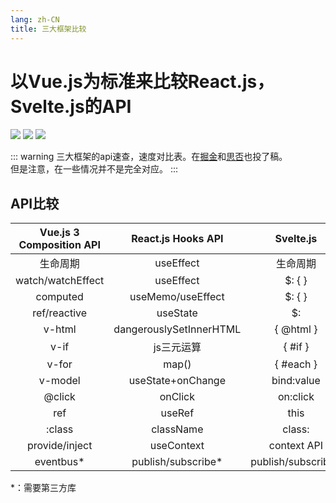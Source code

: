 ```yaml
---
lang: zh-CN
title: 三大框架比较
---
```


# 以Vue.js为标准来比较React.js，Svelte.js的API

![](https://img.shields.io/badge/-React.js-9ca3af.svg?logo=react&style=popout-square)  ![](https://img.shields.io/badge/-Vue.js-9ca3af.svg?logo=vue.js&style=popout-square)  ![](https://img.shields.io/badge/-Svelte.js-9ca3af.svg?logo=svelte&style=popout-square)



::: warning
三大框架的api速查，速度对比表。在[掘金](https://juejin.cn/post/7129684578406989837/)和[思否](https://segmentfault.com/a/1190000042288970)也投了稿。  
但是注意，在一些情况并不是完全对应。
:::

## API比较

| Vue.js 3 Composition API |   React.js Hooks API    |     Svelte.js      |
| :----------------------: | :---------------------: | :----------------: |
|         生命周期         |        useEffect        |      生命周期      |
|    watch/watchEffect     |        useEffect        |      $: {  }       |
|         computed         |    useMemo/useEffect    |      $: {  }       |
|       ref/reactive       |        useState         |         $:         |
|          v-html          | dangerouslySetInnerHTML |     { @html }      |
|           v-if           |       js三元运算        |      { #if }       |
|          v-for           |          map()          |     { #each }      |
|         v-model          |    useState+onChange    |     bind:value     |
|          @click          |         onClick         |      on:click      |
|           ref            |         useRef          |        this        |
|          :class          |        className        |       class:       |
|      provide/inject      |       useContext        |    context API     |
|        eventbus*         |   publish/subscribe*    | publish/subscribe* |

*：需要第三方库
